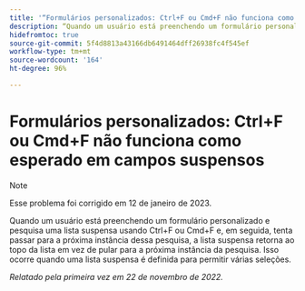 ```yaml
---
title: '“Formulários personalizados: Ctrl+F ou Cmd+F não funciona como esperado em campos suspensos”'
description: “Quando um usuário está preenchendo um formulário personalizado e pesquisa uma lista suspensa usando Ctrl+F ou Cmd+F e, em seguida, tenta passar para a próxima instância dessa pesquisa, a lista suspensa retorna ao topo da lista em vez de pular para a próxima instância da pesquisa. Isso ocorre quando uma lista suspensa é definida para permitir várias seleções.
hidefromtoc: true
source-git-commit: 5f4d8813a43166db6491464dff26938fc4f545ef
workflow-type: tm+mt
source-wordcount: '164'
ht-degree: 96%

---
```



# Formulários personalizados: Ctrl+F ou Cmd+F não funciona como esperado em campos suspensos

>[!NOTE]
>
>Esse problema foi corrigido em 12 de janeiro de 2023.

Quando um usuário está preenchendo um formulário personalizado e pesquisa uma lista suspensa usando Ctrl+F ou Cmd+F e, em seguida, tenta passar para a próxima instância dessa pesquisa, a lista suspensa retorna ao topo da lista em vez de pular para a próxima instância da pesquisa. Isso ocorre quando uma lista suspensa é definida para permitir várias seleções.

_Relatado pela primeira vez em 22 de novembro de 2022._

